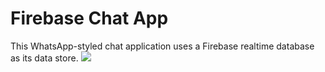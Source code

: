 # Firebase Chat App
This WhatsApp-styled chat application uses a Firebase realtime database as its data store.
![](whats-app.gif)
